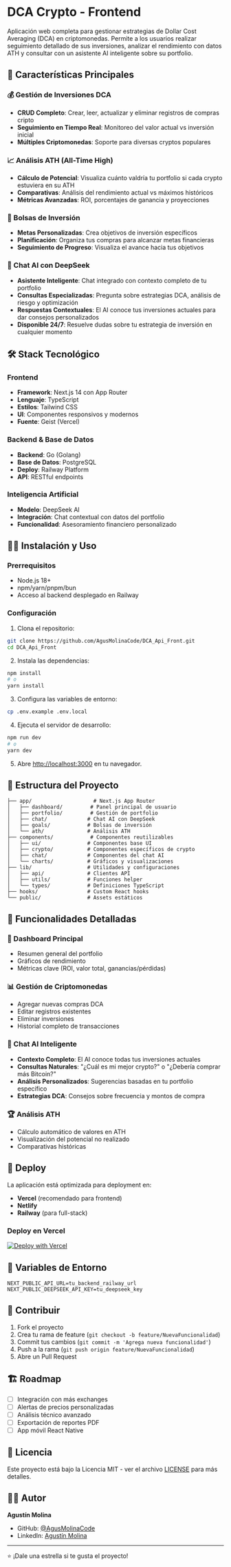 # DCA Crypto - Frontend

Aplicación web completa para gestionar estrategias de Dollar Cost Averaging (DCA) en criptomonedas. Permite a los usuarios realizar seguimiento detallado de sus inversiones, analizar el rendimiento con datos ATH y consultar con un asistente AI inteligente sobre su portfolio.

## 🚀 Características Principales

### 💰 Gestión de Inversiones DCA
- **CRUD Completo**: Crear, leer, actualizar y eliminar registros de compras cripto
- **Seguimiento en Tiempo Real**: Monitoreo del valor actual vs inversión inicial
- **Múltiples Criptomonedas**: Soporte para diversas cryptos populares

### 📈 Análisis ATH (All-Time High)
- **Cálculo de Potencial**: Visualiza cuánto valdría tu portfolio si cada crypto estuviera en su ATH
- **Comparativas**: Análisis del rendimiento actual vs máximos históricos
- **Métricas Avanzadas**: ROI, porcentajes de ganancia y proyecciones

### 🎯 Bolsas de Inversión
- **Metas Personalizadas**: Crea objetivos de inversión específicos
- **Planificación**: Organiza tus compras para alcanzar metas financieras
- **Seguimiento de Progreso**: Visualiza el avance hacia tus objetivos

### 🤖 Chat AI con DeepSeek
- **Asistente Inteligente**: Chat integrado con contexto completo de tu portfolio
- **Consultas Especializadas**: Pregunta sobre estrategias DCA, análisis de riesgo y optimización
- **Respuestas Contextuales**: El AI conoce tus inversiones actuales para dar consejos personalizados
- **Disponible 24/7**: Resuelve dudas sobre tu estrategia de inversión en cualquier momento

## 🛠️ Stack Tecnológico

### Frontend
- **Framework**: Next.js 14 con App Router
- **Lenguaje**: TypeScript
- **Estilos**: Tailwind CSS
- **UI**: Componentes responsivos y modernos
- **Fuente**: Geist (Vercel)

### Backend & Base de Datos
- **Backend**: Go (Golang)
- **Base de Datos**: PostgreSQL
- **Deploy**: Railway Platform
- **API**: RESTful endpoints

### Inteligencia Artificial
- **Modelo**: DeepSeek AI
- **Integración**: Chat contextual con datos del portfolio
- **Funcionalidad**: Asesoramiento financiero personalizado

## 🏃‍♂️ Instalación y Uso

### Prerrequisitos

- Node.js 18+
- npm/yarn/pnpm/bun
- Acceso al backend desplegado en Railway

### Configuración

1. Clona el repositorio:
```bash
git clone https://github.com/AgusMolinaCode/DCA_Api_Front.git
cd DCA_Api_Front
```

2. Instala las dependencias:
```bash
npm install
# o
yarn install
```

3. Configura las variables de entorno:
```bash
cp .env.example .env.local
```

4. Ejecuta el servidor de desarrollo:
```bash
npm run dev
# o
yarn dev
```

5. Abre [http://localhost:3000](http://localhost:3000) en tu navegador.

## 📁 Estructura del Proyecto

```
├── app/                    # Next.js App Router
│   ├── dashboard/         # Panel principal de usuario
│   ├── portfolio/         # Gestión de portfolio
│   ├── chat/             # Chat AI con DeepSeek
│   ├── goals/            # Bolsas de inversión
│   └── ath/              # Análisis ATH
├── components/            # Componentes reutilizables
│   ├── ui/               # Componentes base UI
│   ├── crypto/           # Componentes específicos de crypto
│   ├── chat/             # Componentes del chat AI
│   └── charts/           # Gráficos y visualizaciones
├── lib/                  # Utilidades y configuraciones
│   ├── api/              # Clientes API
│   ├── utils/            # Funciones helper
│   └── types/            # Definiciones TypeScript
├── hooks/                # Custom React hooks
└── public/               # Assets estáticos
```

## 🎯 Funcionalidades Detalladas

### 💼 Dashboard Principal
- Resumen general del portfolio
- Gráficos de rendimiento
- Métricas clave (ROI, valor total, ganancias/pérdidas)

### 📊 Gestión de Criptomonedas
- Agregar nuevas compras DCA
- Editar registros existentes
- Eliminar inversiones
- Historial completo de transacciones

### 🎪 Chat AI Inteligente
- **Contexto Completo**: El AI conoce todas tus inversiones actuales
- **Consultas Naturales**: "¿Cuál es mi mejor crypto?" o "¿Debería comprar más Bitcoin?"
- **Análisis Personalizados**: Sugerencias basadas en tu portfolio específico
- **Estrategias DCA**: Consejos sobre frecuencia y montos de compra

### 🏆 Análisis ATH
- Cálculo automático de valores en ATH
- Visualización del potencial no realizado
- Comparativas históricas

## 🚀 Deploy

La aplicación está optimizada para deployment en:
- **Vercel** (recomendado para frontend)
- **Netlify**
- **Railway** (para full-stack)

### Deploy en Vercel

[![Deploy with Vercel](https://vercel.com/button)](https://vercel.com/new/clone?repository-url=https://github.com/AgusMolinaCode/DCA_Api_Front)

## 🔐 Variables de Entorno

```env
NEXT_PUBLIC_API_URL=tu_backend_railway_url
NEXT_PUBLIC_DEEPSEEK_API_KEY=tu_deepseek_key
```

## 🤝 Contribuir

1. Fork el proyecto
2. Crea tu rama de feature (`git checkout -b feature/NuevaFuncionalidad`)
3. Commit tus cambios (`git commit -m 'Agrega nueva funcionalidad'`)
4. Push a la rama (`git push origin feature/NuevaFuncionalidad`)
5. Abre un Pull Request

## 🏗️ Roadmap

- [ ] Integración con más exchanges
- [ ] Alertas de precios personalizadas
- [ ] Análisis técnico avanzado
- [ ] Exportación de reportes PDF
- [ ] App móvil React Native

## 📝 Licencia

Este proyecto está bajo la Licencia MIT - ver el archivo [LICENSE](LICENSE) para más detalles.

## 👨‍💻 Autor

**Agustín Molina**
- GitHub: [@AgusMolinaCode](https://github.com/AgusMolinaCode)
- LinkedIn: [Agustín Molina]([https://linkedin.com/in/agustin-molina-dev](https://www.linkedin.com/in/agustin-molina-994635138/))


---

⭐ ¡Dale una estrella si te gusta el proyecto!
